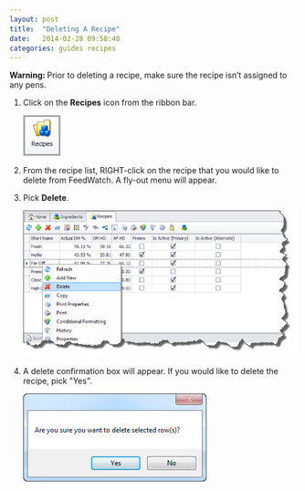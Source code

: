 ```yaml
---
layout: post
title:  "Deleting A Recipe"
date:   2014-02-28 09:58:40
categories: guides recipes
---
```


<div class="alert alert-warning"><strong>Warning: </strong>Prior to deleting a recipe, make sure the recipe isn’t assigned to any pens.</div>

1.	Click on the **Recipes** icon from the ribbon bar.

	![](/assets/recipes/deleting-a-recipe/recipe-icon.png)
 
2.	From the recipe list, RIGHT-click on the recipe that you would like to delete from FeedWatch.  A fly-out menu will appear.
3.	Pick **Delete**.

	![](/assets/recipes/deleting-a-recipe/menu-delete.png)
 
4.	A delete confirmation box will appear.  If you would like to delete the recipe, pick "Yes".

	![](/assets/recipes/deleting-a-recipe/delete-prompt.png)
